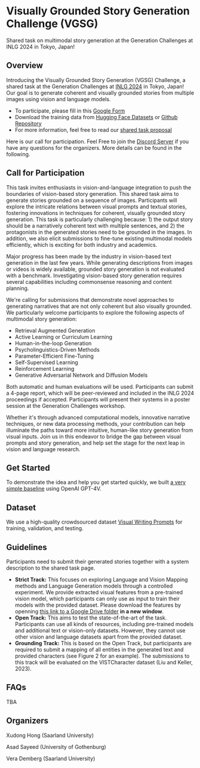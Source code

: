 # Visually Grounded Story Generation Challenge (VGSG)

Shared task on multimodal story generation at the Generation Challenges at INLG 2024 in Tokyo, Japan!

## Overview

Introducing the Visually Grounded Story Generation (VGSG) Challenge, a shared task at the Generation Challenges at [INLG 2024](https://inlg2024.github.io/) in Tokyo, Japan! Our goal is to generate coherent and visually grounded stories from multiple images using vision and language models.

- To participate, please fill in this [Google Form](https://forms.gle/W4rrXDJVRoNkFDQs9)
- Download the training data from [Hugging Face Datasets](https://huggingface.co/datasets/tonyhong/vwp) or [Github Repository](https://github.com/vgsg2024/vgsg)
- For more information, feel free to read our [shared task proposal](https://aclanthology.org/2023.inlg-genchal.3.pdf)

Here is our call for participation. Feel Free to join the [Discord Server](https://discord.gg/Wzu9qRa3Bs) if you have any questions for the organizers. More details can be found in the following.

## Call for Participation

This task invites enthusiasts in vision-and-language integration to push the boundaries of vision-based story generation. This shared task aims to generate stories grounded on a sequence of images. Participants will explore the intricate relations between visual prompts and textual stories, fostering innovations in techniques for coherent, visually grounded story generation. This task is particularly challenging because: 1) the output story should be a narratively coherent text with multiple sentences, and 2) the protagonists in the generated stories need to be grounded in the images. In addition, we also elicit submissions to fine-tune existing multimodal models efficiently, which is exciting for both industry and academics.

Major progress has been made by the industry in vision-based text generation in the last few years. While generating descriptions from images or videos is widely available, grounded story generation is not evaluated with a benchmark. Investigating vision-based story generation requires several capabilities including commonsense reasoning and content planning.

We're calling for submissions that demonstrate novel approaches to generating narratives that are not only coherent but also visually grounded. We particularly welcome participants to explore the following aspects of multimodal story generation:

- Retrieval Augmented Generation
- Active Learning or Curriculum Learning
- Human-in-the-loop Generation
- Psycholinguistics-Driven Methods
- Parameter-Efficient Fine-Tuning
- Self-Supervised Learning
- Reinforcement Learning
- Generative Adversarial Network and Diffusion Models

Both automatic and human evaluations will be used. Participants can submit a 4-page report, which will be peer-reviewed and included in the INLG 2024 proceedings if accepted. Participants will present their systems in a poster session at the Generation Challenges workshop.

Whether it's through advanced computational models, innovative narrative techniques, or new data processing methods, your contribution can help illuminate the paths toward more intuitive, human-like story generation from visual inputs. Join us in this endeavor to bridge the gap between visual prompts and story generation, and help set the stage for the next leap in vision and language research.

## Get Started

To demonstrate the idea and help you get started quickly, we built [a very simple baseline](https://github.com/vgsg2024/vgsg/blob/main/demo_GPT-4V.ipynb) using OpenAI GPT-4V.

## Dataset

We use a high-quality crowdsourced dataset [Visual Writing Prompts](https://vwprompt.github.io/) for training, validation, and testing.

## Guidelines

Participants need to submit their generated stories together with a system description to the shared task page.

- **Strict Track:** This focuses on exploring Language and Vision Mapping methods and Language Generation models through a controlled experiment. We provide extracted visual features from a pre-trained vision model, which participants can only use as input to train their models with the provided dataset. Please download the features by openning [this link to a Google Drive folder](https://drive.google.com/drive/folders/1cww_zgLmCSTfgHWsPBGyyU06qbvguTfp?usp=sharing) **in a new window**.
- **Open Track:** This aims to test the state-of-the-art of the task. Participants can use all kinds of resources, including pre-trained models and additional text or vision-only datasets. However, they cannot use other vision and language datasets apart from the provided dataset.
- **Grounding Track:** This is based on the Open Track, but participants are required to submit a mapping of all entities in the generated text and provided characters (see Figure 2 for an example). The submissions to this track will be evaluated on the VISTCharacter dataset (Liu and Keller, 2023).

## FAQs

TBA

## Organizers

Xudong Hong (Saarland University)

Asad Sayeed (University of Gothenburg)

Vera Demberg (Saarland University)
